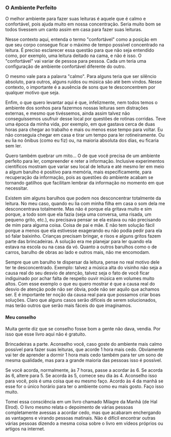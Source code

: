 ### O Ambiente Perfeito

O melhor ambiente para fazer suas leituras é aquele que é calmo e confortável, pois ajuda muito em nossa concentração. Seria muito bom se todos tivessem um canto assim em casa para fazer suas leituras.

Nesse contexto aqui, entenda o termo "confortável" como a posição em que seu corpo consegue ficar o máximo de tempo possível concentrado na leitura. É preciso esclarecer essa questão para que não seja entendido como, por exemplo, uma leitura deitado na cama, e não é isso. O "confortável" vai variar de pessoa para pessoa. Cada um teria uma configuração de ambiente confortável diferente do outro.

O mesmo vale para a palavra "calmo". Para alguns teria que ser silêncio absoluto, para outros, alguns ruídos ou música são até bem vindos. Nesse contexto, o importante é a ausência de sons que te desconcentrem por qualquer motivo que seja.

Enfim, o que quero levantar aqui é que, infelizmente, nem todos temos o ambiente dos sonhos para fazermos nossas leituras sem distrações externas, e mesmo que tivéssemos, ainda assim talvez não conseguíssemos usufruir desse local por questões de rotinas corridas. Teve uma época da minha vida, por exemplo, em que gastava cerca de duas horas para chegar ao trabalho e mais ou menos esse tempo para voltar. Eu não conseguia chegar em casa e tirar um tempo para ler rotineiramente. Ou eu lia no ônibus (como eu fiz) ou, na maioria absoluta dos dias, eu ficaria sem ler.

Quero também quebrar um mito... O de que você precisa de um ambiente perfeito para ler, compreender e reter a informação. Inclusive experimentos científicos mostram que variar seu local de leitura e até mesmo ler em meio a algum barulho é positivo para memória, mais especificamente, para recuperação da informação, pois as questões do ambiente acabam se tornando gatilhos que facilitam lembrar da informação no momento em que necessitar.

Existem sim alguns barulhos que podem nos desconcentrar totalmente da leitura. No meu caso, quando eu lia com minha filha em casa o som dela me desconcentrava totalmente. Mas não é porque ela gritava muito e sim porque, a todo som que ela fazia (seja uma conversa, uma risada, um pequeno grito, etc.), eu precisava pensar se ela estava ou não precisando de mim para alguma coisa. Coisa de pai e mãe. E não tem solução fácil porque a menos que ela estivesse exagerando eu não podia pedir para ela só falar baixinho. Crianças precisam bringar, e risos e alguns gritos fazem parte das brincadeiras. A solução era me planejar para ler quando ela estava na escola ou na casa da vó. Quanto a outros barulhos como o de carros, barulho de obras ao lado e outros mais, não me encomodam.

Sempre que um barulho te dispersar da leitura, pense no real motivo dele ter te desconcentrado. Exemplo: talvez a música alta do visinho não seja a causa real do seu desvio de atenção, talvez seja o fato de você ficar indiguinado por achar falta de respeito ouvir música em volumes muito altos. Com esse exemplo o que eu quero mostrar é que a causa real do desvio de atenção pode não ser óbvia, pode não ser aquilo que achamos ser. E é importante ter noção da causa real para que possamos criar boas soluções. Claro que alguns casos serão difíceis de serem solucionados, mas terão outros que serão mais fáceis do que imaginamos.

#### Meu conselho

Muita gente diz que se conselho fosse bom a gente não dava, vendia. Por isso que esse livro aqui não é gratuito.

Brincadeiras a parte. Aconselho você, caso goste do ambiente mais calmo possível para fazer suas leituras, que acorde 1 hora mais cedo. Obviamente vai ter de aprender a dormir 1 hora mais cedo também para ter um sono de mesma qualidade, mas para a grande maioria das pessoas isso é possível.

Se você acorda, normalmente, às 7 horas, passe a acordar às 6. Se acorda às 6, altere para 5. Se acorda às 5, comece seu dia às 4. Aconselho isso para você, pois é uma coisa que eu mesmo faço. Acordo às 4 da manhã se esse for o único horário para ter o ambiente como eu mais gosto. Faço isso muito.

Tomei essa consciência em um livro chamado Milagre da Manhã (de Hal Elrod). O livro mesmo relata o depoimento de várias pessoas completamente avessas a acordar cedo, mas que acabaram enchergando as vantagens e virando pessoas matinais. Não é difícil encontrar outras várias pessoas dizendo a mesma coisa sobre o livro em vídeos próprios ou artigos na internet.
